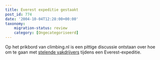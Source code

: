 ```yaml
---
title: Everest expeditie gestaakt
post_id: 774
date: '2004-10-04T12:28:00+00:00'
taxonomy:
    migration-status: review
    category: [Ongecategoriseerd]
---
```

Op het prikbord van climbing.nl is een pittige discussie ontstaan over hoe om te gaan met [stelende yakdrijvers](https://web.archive.org/web/20050207110754/http://prikbord.climbing.nl/berichten/58459.html) tijdens een Everest-expeditie.